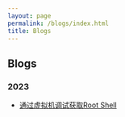 ```yaml
---
layout: page
permalink: /blogs/index.html
title: Blogs
---
```


## Blogs

### 2023

- [通过虚拟机调试获取Root Shell](https://ch4nc3n.github.io/blogs/GetRootShell)

